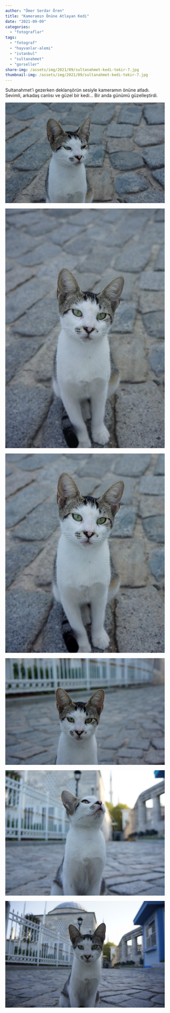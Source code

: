 ```yaml
---
author: "Ömer Serdar Ören"
title: "Kameramın Önüne Atlayan Kedi"
date: "2021-09-09"
categories: 
  - "fotograflar"
tags: 
  - "fotograf"
  - "hayvanlar-alemi"
  - "istanbul"
  - "sultanahmet"
  - "gorseller"
share-img: /assets/img/2021/09/sultanahmet-kedi-tekir-7.jpg
thumbnail-img: /assets/img/2021/09/sultanahmet-kedi-tekir-7.jpg
---
```


Sultanahmet’i gezerken deklanşörün sesiyle kameramın önüne atladı. Sevimli, arkadaş canlısı ve güzel bir kedi… Bir anda günümü güzelleştirdi.

![](/assets/img/2021/09/sultanahmet-kedi-tekir-1.jpg)

![](/assets/img/2021/09/sultanahmet-kedi-tekir-2-683x1024-1.jpg)

![](/assets/img/2021/09/sultanahmet-kedi-tekir-3-822x1024-1.jpg)

![](/assets/img/2021/09/sultanahmet-kedi-tekir-6.jpg)

![](/assets/img/2021/09/sultanahmet-kedi-tekir-7.jpg)

![](/assets/img/2021/09/sultanahmet-kedi-tekir-10.jpg)


